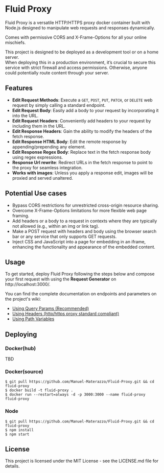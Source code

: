 # Fluid Proxy

Fluid Proxy is a versatile HTTP/HTTPS proxy docker container built with Node.js designed to manipulate web requests and responses dynamically.

Comes with permissive CORS and X-Frame-Options for all your online mischiefs.

This project is designed to be deployed as a development tool or on a home server.\
When deploying this in a production environment, it’s crucial to secure this service with strict firewall and access permissions. Otherwise, anyone could potentially route content through your server.

## Features

- **Edit Request Methods**: Execute a `GET`, `POST`, `PUT`, `PATCH`, or `DELETE` web request by simply calling a standard endpoint.
- **Edit Request Body**: Easily add a body to your request by incorporating it into the URL.
- **Edit Request Headers**: Conveniently add headers to your request by including them in the URL.
- **Edit Response Headers**: Gain the ability to modify the headers of the fetch response.
- **Edit Response HTML Body**: Edit the remote response by appending/prepending any element.
- **Edit Response Regex Body**: Replace text in the fetch response body using regex expressions.
- **Response Url rewrite**: Redirect URLs in the fetch response to point to the proxy for seamless integration.
- **Works with images**: Unless you apply a response edit, images will be proxied and served unaltered.

## Potential Use cases
- Bypass CORS restrictions for unrestricted cross-origin resource sharing.
- Overcome X-Frame-Options limitations for more flexible web page framing.
- Add headers or a body to a request in contexts where they are typically not allowed (e.g., within an img or link tag).
- Make a POST request with headers and body using the browser search bar or any service that only supports GET requests.
- Inject CSS and JavaScript into a page for embedding in an iframe, enhancing the functionality and appearance of the embedded content.


## Usage
To get started, deploy Fluid Proxy following the steps below and compose your first request with using the 
**Request Generator** on http://localhost:3000/.

You can find the complete documentation on endpoints and parameters on the project's wiki:
* [Using Query Params (Recommended)](https://github.com/Manuel-Materazzo/Fluid-Proxy/wiki/Using-Query-Params)
* [Using Headers (http/https proxy standard compliant)](https://github.com/Manuel-Materazzo/Fluid-Proxy/wiki/Using-Headers)
* [Using Path Variables](https://github.com/Manuel-Materazzo/Fluid-Proxy/wiki/Using-Path-Variables)

## Deploying

### Docker(hub)

TBD

### Docker(source)

```shell
$ git pull https://github.com/Manuel-Materazzo/Fluid-Proxy.git && cd fluid-proxy
$ docker build -t fluid-proxy .
$ docker run --restart=always -d -p 3000:3000 --name fluid-proxy fluid-proxy
```

### Node

```shell
$ git pull https://github.com/Manuel-Materazzo/Fluid-Proxy.git && cd fluid-proxy
$ npm install
$ npm start
```

## License
This project is licensed under the MIT License - see the LICENSE.md file for details.
